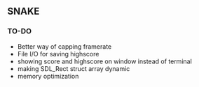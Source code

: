 ## SNAKE

### TO-DO
 - Better way of capping framerate
 - File I/O for saving highscore
 - showing score and highscore on window instead of terminal
 - making SDL_Rect struct array dynamic
 - memory optimization
